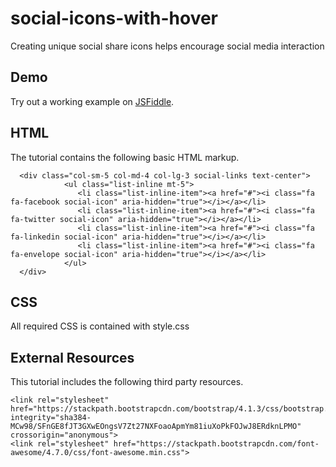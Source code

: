 # social-icons-with-hover
Creating unique social share icons helps encourage social media interaction

## Demo
Try out a working example on [JSFiddle](https://jsfiddle.net/solodev/870evqdb/).

## HTML
The tutorial contains the following basic HTML markup.

```
  <div class="col-sm-5 col-md-4 col-lg-3 social-links text-center">
            <ul class="list-inline mt-5">
               <li class="list-inline-item"><a href="#"><i class="fa fa-facebook social-icon" aria-hidden="true"></i></a></li>
               <li class="list-inline-item"><a href="#"><i class="fa fa-twitter social-icon" aria-hidden="true"></i></a></li>
               <li class="list-inline-item"><a href="#"><i class="fa fa-linkedin social-icon" aria-hidden="true"></i></a></li>
               <li class="list-inline-item"><a href="#"><i class="fa fa-envelope social-icon" aria-hidden="true"></i></a></li>
            </ul>
  </div>
```

## CSS
All required CSS is contained with style.css

## External Resources
This tutorial includes the following third party resources.

```
<link rel="stylesheet" href="https://stackpath.bootstrapcdn.com/bootstrap/4.1.3/css/bootstrap.min.css" integrity="sha384-MCw98/SFnGE8fJT3GXwEOngsV7Zt27NXFoaoApmYm81iuXoPkFOJwJ8ERdknLPMO" crossorigin="anonymous">
<link rel="stylesheet" href="https://stackpath.bootstrapcdn.com/font-awesome/4.7.0/css/font-awesome.min.css">
```

